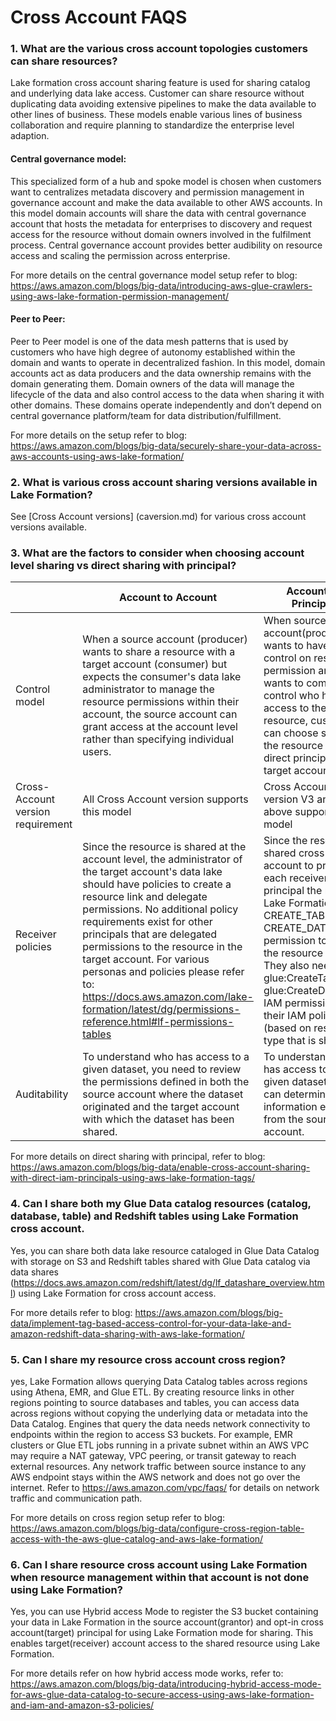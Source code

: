 # Cross Account FAQS

### 1. What are the various cross account topologies customers can share resources?

Lake formation cross account sharing feature is used for sharing catalog and underlying data lake access. Customer can share resource without duplicating data avoiding extensive pipelines to make the data available to other lines of business. These models enable various lines of business collaboration and require planning to standardize the enterprise level adaption.

#### Central governance model:

This specialized form of a hub and spoke model is chosen when customers want to centralizes metadata discovery and permission management in governance account and make the data available to other AWS accounts. In this model domain accounts will share the data with central governance account that hosts the metadata for enterprises to discovery and request access for the resource without domain owners involved in the fulfilment process. Central governance account provides better audibility on resource access and scaling the permission across enterprise.  

For more details on the central governance model setup refer to blog: 
https://aws.amazon.com/blogs/big-data/introducing-aws-glue-crawlers-using-aws-lake-formation-permission-management/

#### Peer to Peer:

Peer to Peer model is one of the data mesh patterns that is used by customers who have high degree of autonomy established within the domain and wants to operate in decentralized fashion.  In this model, domain accounts act as data producers and the data ownership remains with the domain generating them. Domain owners of the data will manage the lifecycle of the data and also control access to the data when sharing it with other domains. These domains operate independently and don’t depend on central governance platform/team for data distribution/fulfillment. 

For more details on the setup refer to blog:
https://aws.amazon.com/blogs/big-data/securely-share-your-data-across-aws-accounts-using-aws-lake-formation/

### 2. What is various cross account sharing versions available in Lake Formation?

See [Cross Account versions] (caversion.md) for various cross account versions available.

### 3. What are the factors to consider when choosing account level sharing vs direct sharing with principal?

|     | Account to Account | Account to Principal| 
| -------- | ------- | -------- | 
|Control model  | When a source account (producer) wants to share a resource with a target account (consumer) but expects the consumer's data lake administrator to manage the resource permissions within their account, the source account can grant access at the account level rather than specifying individual users.    | When source account(producer) wants to have tighter control on resource permission and wants to completely control who have access to the resource, customers can choose sharing the resource to direct principal in target account.    | 
| Cross-Account version requirement | All Cross Account version supports this model   | Cross Account version V3 and above supports this model    | 
| Receiver policies | Since the resource is shared at the account level, the administrator of the target account's data lake should have policies to create a resource link and delegate permissions. No additional policy requirements exist for other principals that are delegated permissions to the resource in the target account. For various personas and policies please refer to: https://docs.aws.amazon.com/lake-formation/latest/dg/permissions-reference.html#lf-permissions-tables    | Since the resource is shared cross account to principal, each receiver principal the needs Lake Formation CREATE_TABLE or CREATE_DATABASE permission to create the resource link. They also need the glue:CreateTable or glue:CreateDatabase IAM permission in their IAM policy (based on resource type that is shared).    | 
| Auditability  | To understand who has access to a given dataset, you need to review the permissions defined in both the source account where the dataset originated and the target account with which the dataset has been shared.    | To understand who has access to a given dataset, you can determine this information entirely from the source account.    | 

For more details on direct sharing with principal, refer to blog:
 https://aws.amazon.com/blogs/big-data/enable-cross-account-sharing-with-direct-iam-principals-using-aws-lake-formation-tags/

### 4. Can I share both my Glue Data catalog resources (catalog, database, table) and Redshift tables using Lake Formation cross account.

Yes, you can share both data lake resource cataloged in Glue Data Catalog with storage on S3 and Redshift tables shared with Glue Data catalog via data shares (https://docs.aws.amazon.com/redshift/latest/dg/lf_datashare_overview.html) using Lake Formation for cross account access.

 For more details refer to blog:
https://aws.amazon.com/blogs/big-data/implement-tag-based-access-control-for-your-data-lake-and-amazon-redshift-data-sharing-with-aws-lake-formation/

### 5. Can I share my resource cross account cross region?

yes, Lake Formation allows querying Data Catalog tables across regions using Athena, EMR, and Glue ETL. By creating resource links in other regions pointing to source databases and tables, you can access data across regions without copying the underlying data or metadata into the Data Catalog. Engines that query the data needs network connectivity to endpoints within the region to access S3 buckets. For example, EMR clusters or Glue ETL jobs running in a private subnet within an AWS VPC may require a NAT gateway, VPC peering, or transit gateway to reach external resources. Any network traffic between source instance to any AWS endpoint stays within the AWS network and does not go over the internet. Refer  to https://aws.amazon.com/vpc/faqs/ for details on network traffic and communication path.

 For more details on cross region setup refer to blog:
https://aws.amazon.com/blogs/big-data/configure-cross-region-table-access-with-the-aws-glue-catalog-and-aws-lake-formation/

### 6. Can I share resource cross account using Lake Formation when resource management within that account is not done using Lake Formation?

Yes, you can use Hybrid access Mode to register the S3 bucket containing your data in Lake Formation in the source account(grantor) and opt-in cross account(target) principal for using Lake Formation mode for sharing. This enables target(receiver) account access to the shared resource using Lake Formation.

For more details refer on how hybrid access mode works, refer to:
https://aws.amazon.com/blogs/big-data/introducing-hybrid-access-mode-for-aws-glue-data-catalog-to-secure-access-using-aws-lake-formation-and-iam-and-amazon-s3-policies/




